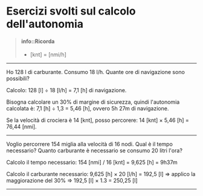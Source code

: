 # Esercizi svolti sul calcolo dell'autonomia

> #### info::Ricorda
> * [knt] = [nmi/h]

---

Ho 128 l di carburante. Consumo 18 l/h. Quante ore di navigazione sono possibili?

Calcolo: 128 [l] &divide; 18 [l/h] = 7,1 [h] di navigazione.

Bisogna calcolare un 30% di margine di sicurezza, 
quindi l'autonomia calcolata è: 7,1 [h] &divide; 1,3 =  5,46 [h], ovvero 5h 27m di navigazione.

Se la velocità di crociera è 14 [knt], posso percorere: 14 [knt] &times; 5,46 [h] = 76,44 [nmi].
 
---

Voglio percorrere 154 miglia alla velocità di 16 nodi. Qual è il tempo necessario?
Quanto carburante è necessario se consumo 20 litri l'ora?

Calcolo il tempo necessario: 154 [nmi] / 16 [knt] = 9,625 [h] = 9h37m

Calcolo il carburante necessario: 9,625 [h] &times; 20 [l/h] = 192,5 [l]
&rArr; applico la maggiorazione del 30% &rArr; 192,5 [l] &times; 1.3 = 250,25 [l]

---
